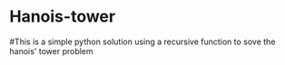# Hanois-tower
#This is a simple python solution using a recursive function to sove the hanois' tower problem 
